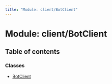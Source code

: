 ```yaml
---
title: "Module: client/BotClient"
---
```


# Module: client/BotClient

## Table of contents

### Classes

- [BotClient](../classes/client_botclient.botclient.md)
